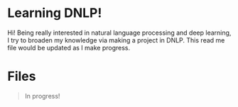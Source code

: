 # Learning DNLP!

Hi! Being really interested in natural language processing and deep learning, I try to broaden my knowledge via making a project in DNLP.
This read me file would be updated as I make progress.

# Files

> In progress!
